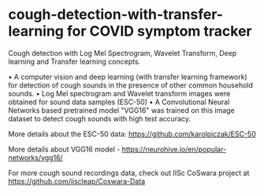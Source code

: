 # cough-detection-with-transfer-learning for COVID symptom tracker
 Cough detection with Log Mel Spectrogram, Wavelet Transform, Deep learning and Transfer learning concepts.
 
•	A computer vision and deep learning (with transfer learning framework) for detection of cough sounds in the presence of other common household sounds. 
•	Log Mel spectrogram and Wavelet transform images were obtained for sound data samples (ESC-50)
•	A Convolutional Neural Networks based pretrained model "VGG16" was trained on this image dataset to detect cough sounds with high test accuracy. 
  
More details about the ESC-50 data: https://github.com/karolpiczak/ESC-50

More details about VGG16 model - https://neurohive.io/en/popular-networks/vgg16/

For more cough sound recordings data, check out IISc CoSwara project at https://github.com/iiscleap/Coswara-Data



